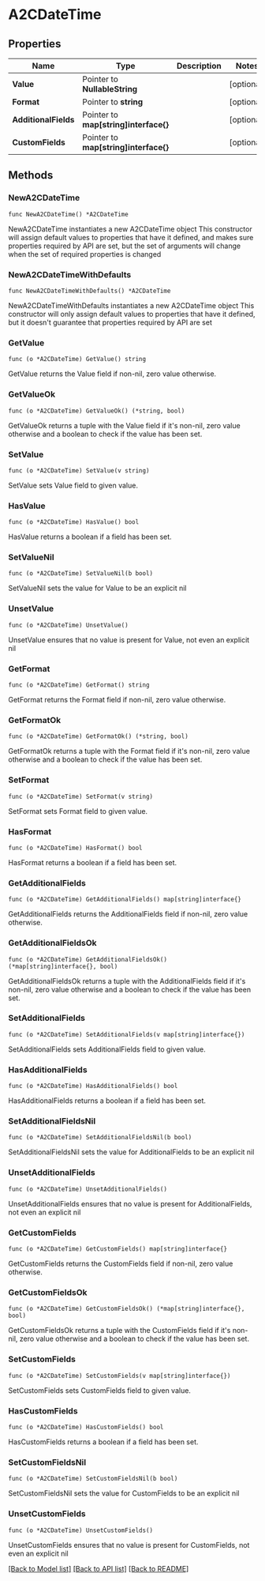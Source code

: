 # A2CDateTime

## Properties

Name | Type | Description | Notes
------------ | ------------- | ------------- | -------------
**Value** | Pointer to **NullableString** |  | [optional] 
**Format** | Pointer to **string** |  | [optional] 
**AdditionalFields** | Pointer to **map[string]interface{}** |  | [optional] 
**CustomFields** | Pointer to **map[string]interface{}** |  | [optional] 

## Methods

### NewA2CDateTime

`func NewA2CDateTime() *A2CDateTime`

NewA2CDateTime instantiates a new A2CDateTime object
This constructor will assign default values to properties that have it defined,
and makes sure properties required by API are set, but the set of arguments
will change when the set of required properties is changed

### NewA2CDateTimeWithDefaults

`func NewA2CDateTimeWithDefaults() *A2CDateTime`

NewA2CDateTimeWithDefaults instantiates a new A2CDateTime object
This constructor will only assign default values to properties that have it defined,
but it doesn't guarantee that properties required by API are set

### GetValue

`func (o *A2CDateTime) GetValue() string`

GetValue returns the Value field if non-nil, zero value otherwise.

### GetValueOk

`func (o *A2CDateTime) GetValueOk() (*string, bool)`

GetValueOk returns a tuple with the Value field if it's non-nil, zero value otherwise
and a boolean to check if the value has been set.

### SetValue

`func (o *A2CDateTime) SetValue(v string)`

SetValue sets Value field to given value.

### HasValue

`func (o *A2CDateTime) HasValue() bool`

HasValue returns a boolean if a field has been set.

### SetValueNil

`func (o *A2CDateTime) SetValueNil(b bool)`

 SetValueNil sets the value for Value to be an explicit nil

### UnsetValue
`func (o *A2CDateTime) UnsetValue()`

UnsetValue ensures that no value is present for Value, not even an explicit nil
### GetFormat

`func (o *A2CDateTime) GetFormat() string`

GetFormat returns the Format field if non-nil, zero value otherwise.

### GetFormatOk

`func (o *A2CDateTime) GetFormatOk() (*string, bool)`

GetFormatOk returns a tuple with the Format field if it's non-nil, zero value otherwise
and a boolean to check if the value has been set.

### SetFormat

`func (o *A2CDateTime) SetFormat(v string)`

SetFormat sets Format field to given value.

### HasFormat

`func (o *A2CDateTime) HasFormat() bool`

HasFormat returns a boolean if a field has been set.

### GetAdditionalFields

`func (o *A2CDateTime) GetAdditionalFields() map[string]interface{}`

GetAdditionalFields returns the AdditionalFields field if non-nil, zero value otherwise.

### GetAdditionalFieldsOk

`func (o *A2CDateTime) GetAdditionalFieldsOk() (*map[string]interface{}, bool)`

GetAdditionalFieldsOk returns a tuple with the AdditionalFields field if it's non-nil, zero value otherwise
and a boolean to check if the value has been set.

### SetAdditionalFields

`func (o *A2CDateTime) SetAdditionalFields(v map[string]interface{})`

SetAdditionalFields sets AdditionalFields field to given value.

### HasAdditionalFields

`func (o *A2CDateTime) HasAdditionalFields() bool`

HasAdditionalFields returns a boolean if a field has been set.

### SetAdditionalFieldsNil

`func (o *A2CDateTime) SetAdditionalFieldsNil(b bool)`

 SetAdditionalFieldsNil sets the value for AdditionalFields to be an explicit nil

### UnsetAdditionalFields
`func (o *A2CDateTime) UnsetAdditionalFields()`

UnsetAdditionalFields ensures that no value is present for AdditionalFields, not even an explicit nil
### GetCustomFields

`func (o *A2CDateTime) GetCustomFields() map[string]interface{}`

GetCustomFields returns the CustomFields field if non-nil, zero value otherwise.

### GetCustomFieldsOk

`func (o *A2CDateTime) GetCustomFieldsOk() (*map[string]interface{}, bool)`

GetCustomFieldsOk returns a tuple with the CustomFields field if it's non-nil, zero value otherwise
and a boolean to check if the value has been set.

### SetCustomFields

`func (o *A2CDateTime) SetCustomFields(v map[string]interface{})`

SetCustomFields sets CustomFields field to given value.

### HasCustomFields

`func (o *A2CDateTime) HasCustomFields() bool`

HasCustomFields returns a boolean if a field has been set.

### SetCustomFieldsNil

`func (o *A2CDateTime) SetCustomFieldsNil(b bool)`

 SetCustomFieldsNil sets the value for CustomFields to be an explicit nil

### UnsetCustomFields
`func (o *A2CDateTime) UnsetCustomFields()`

UnsetCustomFields ensures that no value is present for CustomFields, not even an explicit nil

[[Back to Model list]](../README.md#documentation-for-models) [[Back to API list]](../README.md#documentation-for-api-endpoints) [[Back to README]](../README.md)


